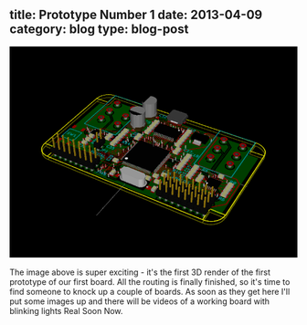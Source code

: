title: Prototype Number 1
date: 2013-04-09
category: blog
type: blog-post
---

![First Prototype](/media/images/blog/2013-04-09-prototype.png)

The image above is super exciting - it's the first 3D render of the first prototype of our first board.  All the routing is finally finished, so it's time to find someone to knock up a couple of boards.  As soon as they get here I'll put some images up and there will be videos of a working board with blinking lights Real Soon Now.


